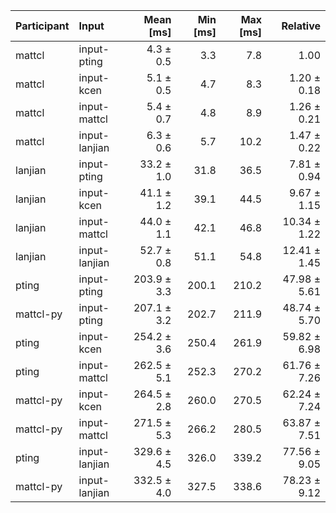| Participant | Input | Mean [ms] | Min [ms] | Max [ms] | Relative |
|:---|:---|---:|---:|---:|---:|
| mattcl | input-pting | 4.3 ± 0.5 | 3.3 | 7.8 | 1.00 |
| mattcl | input-kcen | 5.1 ± 0.5 | 4.7 | 8.3 | 1.20 ± 0.18 |
| mattcl | input-mattcl | 5.4 ± 0.7 | 4.8 | 8.9 | 1.26 ± 0.21 |
| mattcl | input-lanjian | 6.3 ± 0.6 | 5.7 | 10.2 | 1.47 ± 0.22 |
| lanjian | input-pting | 33.2 ± 1.0 | 31.8 | 36.5 | 7.81 ± 0.94 |
| lanjian | input-kcen | 41.1 ± 1.2 | 39.1 | 44.5 | 9.67 ± 1.15 |
| lanjian | input-mattcl | 44.0 ± 1.1 | 42.1 | 46.8 | 10.34 ± 1.22 |
| lanjian | input-lanjian | 52.7 ± 0.8 | 51.1 | 54.8 | 12.41 ± 1.45 |
| pting | input-pting | 203.9 ± 3.3 | 200.1 | 210.2 | 47.98 ± 5.61 |
| mattcl-py | input-pting | 207.1 ± 3.2 | 202.7 | 211.9 | 48.74 ± 5.70 |
| pting | input-kcen | 254.2 ± 3.6 | 250.4 | 261.9 | 59.82 ± 6.98 |
| pting | input-mattcl | 262.5 ± 5.1 | 252.3 | 270.2 | 61.76 ± 7.26 |
| mattcl-py | input-kcen | 264.5 ± 2.8 | 260.0 | 270.5 | 62.24 ± 7.24 |
| mattcl-py | input-mattcl | 271.5 ± 5.3 | 266.2 | 280.5 | 63.87 ± 7.51 |
| pting | input-lanjian | 329.6 ± 4.5 | 326.0 | 339.2 | 77.56 ± 9.05 |
| mattcl-py | input-lanjian | 332.5 ± 4.0 | 327.5 | 338.6 | 78.23 ± 9.12 |
